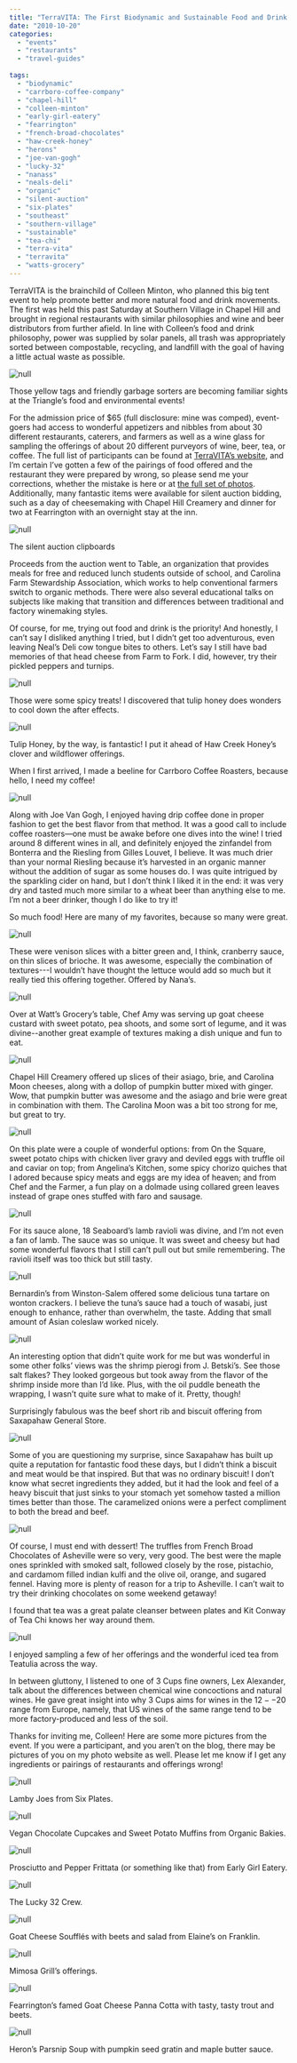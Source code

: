 ```yaml
---
title: "TerraVITA: The First Biodynamic and Sustainable Food and Drink Fair of the Southeast"
date: "2010-10-20"
categories: 
  - "events"
  - "restaurants"
  - "travel-guides"
  
tags: 
  - "biodynamic"
  - "carrboro-coffee-company"
  - "chapel-hill"
  - "colleen-minton"
  - "early-girl-eatery"
  - "fearrington"
  - "french-broad-chocolates"
  - "haw-creek-honey"
  - "herons"
  - "joe-van-gogh"
  - "lucky-32"
  - "nanass"
  - "neals-deli"
  - "organic"
  - "silent-auction"
  - "six-plates"
  - "southeast"
  - "southern-village"
  - "sustainable"
  - "tea-chi"
  - "terra-vita"
  - "terravita"
  - "watts-grocery"
---
```


TerraVITA is the brainchild of Colleen Minton, who planned this big tent event to help promote better and more natural food and drink movements. The first was held this past Saturday at Southern Village in Chapel Hill and brought in regional restaurants with similar philosophies and wine and beer distributors from further afield. In line with Colleen’s food and drink philosophy, power was supplied by solar panels, all trash was appropriately sorted between compostable, recycling, and landfill with the goal of having a little actual waste as possible.

![null](http://www.blastanova.com/photoalbum/Events/Terra%20Vita/terravita34.JPG)

Those yellow tags and friendly garbage sorters are becoming familiar sights at the Triangle’s food and environmental events!

For the admission price of $65 (full disclosure: mine was comped), event-goers had access to wonderful appetizers and nibbles from about 30 different restaurants, caterers, and farmers as well as a wine glass for sampling the offerings of about 20 different purveyors of wine, beer, tea, or coffee. The full list of participants can be found at [TerraVITA’s website](http://www.terravitaevent.com/TerraVITA/FeaturedFoodVendors.html), and I’m certain I’ve gotten a few of the pairings of food offered and the restaurant they were prepared by wrong, so please send me your corrections, whether the mistake is here or at [the full set of photos](http://www.blastanova.com/photoalbum/index.html?path=Events/Terra%20Vita). Additionally, many fantastic items were available for silent auction bidding, such as a day of cheesemaking with Chapel Hill Creamery and dinner for two at Fearrington with an overnight stay at the inn.

![null](http://www.blastanova.com/photoalbum/Events/Terra%20Vita/terravita33.JPG)

The silent auction clipboards

Proceeds from the auction went to Table, an organization that provides meals for free and reduced lunch students outside of school, and Carolina Farm Stewardship Association, which works to help conventional farmers switch to organic methods. There were also several educational talks on subjects like making that transition and differences between traditional and factory winemaking styles.

Of course, for me, trying out food and drink is the priority! And honestly, I can’t say I disliked anything I tried, but I didn’t get too adventurous, even leaving Neal’s Deli cow tongue bites to others. Let’s say I still have bad memories of that head cheese from Farm to Fork. I did, however, try their pickled peppers and turnips.

![null](http://www.blastanova.com/photoalbum/Events/Terra%20Vita/terravita19.JPG)

Those were some spicy treats! I discovered that tulip honey does wonders to cool down the after effects.

![null](http://www.blastanova.com/photoalbum/Events/Terra%20Vita/terravita21.JPG)

Tulip Honey, by the way, is fantastic! I put it ahead of Haw Creek Honey’s clover and wildflower offerings.

When I first arrived, I made a beeline for Carrboro Coffee Roasters, because hello, I need my coffee!

![null](http://www.blastanova.com/photoalbum/Events/Terra%20Vita/terravita31.JPG)

Along with Joe Van Gogh, I enjoyed having drip coffee done in proper fashion to get the best flavor from that method. It was a good call to include coffee roasters—one must be awake before one dives into the wine! I tried around 8 different wines in all, and definitely enjoyed the zinfandel from Bonterra and the Riesling from Gilles Louvet, I believe. It was much drier than your normal Riesling because it’s harvested in an organic manner without the addition of sugar as some houses do. I was quite intrigued by the sparkling cider on hand, but I don’t think I liked it in the end: it was very dry and tasted much more similar to a wheat beer than anything else to me. I’m not a beer drinker, though I do like to try it!

So much food! Here are many of my favorites, because so many were great.

![null](http://www.blastanova.com/photoalbum/Events/Terra%20Vita/terravita07.JPG)

These were venison slices with a bitter green and, I think, cranberry sauce, on thin slices of brioche. It was awesome, especially the combination of textures---I wouldn’t have thought the lettuce would add so much but it really tied this offering together. Offered by Nana’s.

![null](http://www.blastanova.com/photoalbum/Events/Terra%20Vita/terravita10.JPG)

Over at Watt’s Grocery’s table, Chef Amy was serving up goat cheese custard with sweet potato, pea shoots, and some sort of legume, and it was divine--another great example of textures making a dish unique and fun to eat.

![null](http://www.blastanova.com/photoalbum/Events/Terra%20Vita/terravita11.JPG)

Chapel Hill Creamery offered up slices of their asiago, brie, and Carolina Moon cheeses, along with a dollop of pumpkin butter mixed with ginger. Wow, that pumpkin butter was awesome and the asiago and brie were great in combination with them. The Carolina Moon was a bit too strong for me, but great to try.

![null](http://www.blastanova.com/photoalbum/Events/Terra%20Vita/terravita14.JPG)

On this plate were a couple of wonderful options: from On the Square, sweet potato chips with chicken liver gravy and deviled eggs with truffle oil and caviar on top; from Angelina’s Kitchen, some spicy chorizo quiches that I adored because spicy meats and eggs are my idea of heaven; and from Chef and the Farmer, a fun play on a dolmade using collared green leaves instead of grape ones stuffed with faro and sausage.

![null](http://www.blastanova.com/photoalbum/Events/Terra%20Vita/terravita16.JPG)

For its sauce alone, 18 Seaboard’s lamb ravioli was divine, and I’m not even a fan of lamb. The sauce was so unique. It was sweet and cheesy but had some wonderful flavors that I still can’t pull out but smile remembering. The ravioli itself was too thick but still tasty.

![null](http://www.blastanova.com/photoalbum/Events/Terra%20Vita/terravita17.JPG)

Bernardin’s from Winston-Salem offered some delicious tuna tartare on wonton crackers. I believe the tuna’s sauce had a touch of wasabi, just enough to enhance, rather than overwhelm, the taste. Adding that small amount of Asian coleslaw worked nicely.

![null](http://www.blastanova.com/photoalbum/Events/Terra%20Vita/terravita26.JPG)

An interesting option that didn’t quite work for me but was wonderful in some other folks’ views was the shrimp pierogi from J. Betski’s. See those salt flakes? They looked gorgeous but took away from the flavor of the shrimp inside more than I’d like. Plus, with the oil puddle beneath the wrapping, I wasn’t quite sure what to make of it. Pretty, though!

Surprisingly fabulous was the beef short rib and biscuit offering from Saxapahaw General Store.

![null](http://www.blastanova.com/photoalbum/Events/Terra%20Vita/terravita28.JPG)

Some of you are questioning my surprise, since Saxapahaw has built up quite a reputation for fantastic food these days, but I didn’t think a biscuit and meat would be that inspired. But that was no ordinary biscuit! I don’t know what secret ingredients they added, but it had the look and feel of a heavy biscuit that just sinks to your stomach yet somehow tasted a million times better than those. The caramelized onions were a perfect compliment to both the bread and beef.

![null](http://www.blastanova.com/photoalbum/Events/Terra%20Vita/terravita40.JPG)

Of course, I must end with dessert! The truffles from French Broad Chocolates of Asheville were so very, very good. The best were the maple ones sprinkled with smoked salt, followed closely by the rose, pistachio, and cardamom filled indian kulfi and the olive oil, orange, and sugared fennel. Having more is plenty of reason for a trip to Asheville. I can’t wait to try their drinking chocolates on some weekend getaway!

I found that tea was a great palate cleanser between plates and Kit Conway of Tea Chi knows her way around them.

![null](http://www.blastanova.com/photoalbum/Events/Terra%20Vita/terravita23.JPG)

I enjoyed sampling a few of her offerings and the wonderful iced tea from Teatulia across the way.

In between gluttony, I listened to one of 3 Cups fine owners, Lex Alexander, talk about the differences between chemical wine concoctions and natural wines. He gave great insight into why 3 Cups aims for wines in the $12--$20 range from Europe, namely, that US wines of the same range tend to be more factory-produced and less of the soil.

Thanks for inviting me, Colleen! Here are some more pictures from the event. If you were a participant, and you aren’t on the blog, there may be pictures of you on my photo website as well. Please let me know if I get any ingredients or pairings of restaurants and offerings wrong!

![null](http://www.blastanova.com/photoalbum/Events/Terra%20Vita/terravita41.JPG)

Lamby Joes from Six Plates.

![null](http://www.blastanova.com/photoalbum/Events/Terra%20Vita/terravita39.JPG)

Vegan Chocolate Cupcakes and Sweet Potato Muffins from Organic Bakies.

![null](http://www.blastanova.com/photoalbum/Events/Terra%20Vita/terravita38.JPG)

Prosciutto and Pepper Frittata (or something like that) from Early Girl Eatery.

![null](http://www.blastanova.com/photoalbum/Events/Terra%20Vita/terravita35.JPG)

The Lucky 32 Crew.

![null](http://www.blastanova.com/photoalbum/Events/Terra%20Vita/terravita30.JPG)

Goat Cheese Soufflés with beets and salad from Elaine’s on Franklin.

![null](http://www.blastanova.com/photoalbum/Events/Terra%20Vita/terravita29.JPG)

Mimosa Grill’s offerings.

![null](http://www.blastanova.com/photoalbum/Events/Terra%20Vita/terravita15.JPG)

Fearrington’s famed Goat Cheese Panna Cotta with tasty, tasty trout and beets.

![null](http://www.blastanova.com/photoalbum/Events/Terra%20Vita/terravita12.JPG)

Heron’s Parsnip Soup with pumpkin seed gratin and maple butter sauce.
